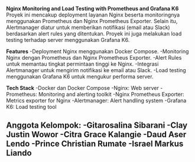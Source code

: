 **Nginx Monitoring and Load Testing with Prometheus and Grafana K6**
Proyek ini mencakup deployment layanan Nginx beserta monitoringnya menggunakan Prometheus dan Nginx Prometheus Exporter. Selain itu, Alertmanager diatur untuk memberikan notifikasi (email atau Slack) berdasarkan alert rules yang ditentukan. Proyek ini juga melakukan load testing terhadap server menggunakan Grafana K6.

**Features**
-Deployment Nginx menggunakan Docker Compose.
-Monitoring Nginx dengan Prometheus dan Nginx Prometheus Exporter.
-Alert Rules untuk memantau tingkat permintaan tinggi ke Nginx.
-Integrasi Alertmanager untuk mengirim notifikasi ke email atau Slack.
-Load testing menggunakan Grafana K6 untuk mengukur performa server.

**Tech Stack**
-Docker dan Docker Compose
-Nginx: Web server
-Prometheus: Monitoring and alerting toolkit
-Nginx Prometheus Exporter: Metrics exporter for Nginx
-Alertmanager: Alert handling system
-Grafana K6: Load testing tool

Anggota Kelompok:
-Gitarosalina Sibarani
-Clay Justin Wowor
-Citra Grace Kalangie
-Daud Aser Lendo
-Prince Christian Rumate
-Israel Markus Liando
-
